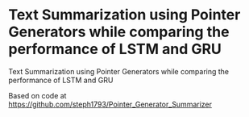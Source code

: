 # Text Summarization using Pointer Generators while comparing the performance of LSTM and GRU

Text Summarization using Pointer Generators while comparing the performance of LSTM and GRU

Based on code at https://github.com/steph1793/Pointer_Generator_Summarizer
